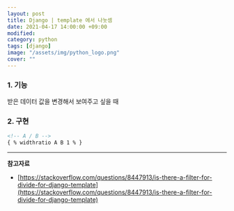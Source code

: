 ```yaml
---
layout: post
title: Django | template 에서 나눗셈
date: 2021-04-17 14:00:00 +09:00
modified: 
category: python
tags: [django]
image: "/assets/img/python_logo.png"
cover: ""
---
```


### 1. 기능
받은 데이터 값을 변경해서 보여주고 싶을 때

### 2. 구현

```html
<!-- A / B -->
{ % widthratio A B 1 % }
```


---
**참고자료**<br>
- [https://stackoverflow.com/questions/8447913/is-there-a-filter-for-divide-for-django-template](https://stackoverflow.com/questions/8447913/is-there-a-filter-for-divide-for-django-template)